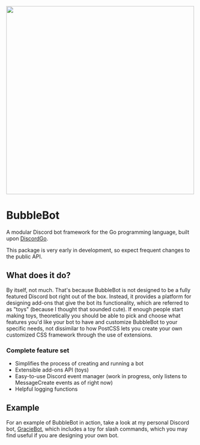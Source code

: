 <img
     alt=""
     src="https://user-images.githubusercontent.com/86029592/166123196-80383346-91ad-4ef4-8e96-5395f90dff96.png"
     width="500" />

# BubbleBot
A modular Discord bot framework for the Go programming language, built upon [DiscordGo](https://github.com/bwmarrin/discordgo).

This package is very early in development, so expect frequent changes to the public API.

## What does it do?
By itself, not much. That's because BubbleBot is not designed to be a fully featured Discord bot right out of the box. Instead, it provides a platform for designing add-ons that give the bot its functionality, which are referred to as "toys" (because I thought that sounded cute). If enough people start making toys, theoretically you should be able to pick and choose what features you'd like your bot to have and customize BubbleBot to your specific needs, not dissimilar to how PostCSS lets you create your own customized CSS framework through the use of extensions.

### Complete feature set
- Simplifies the process of creating and running a bot
- Extensible add-ons API (toys)
- Easy-to-use Discord event manager (work in progress, only listens to MessageCreate events as of right now)
- Helpful logging functions

## Example
For an example of BubbleBot in action, take a look at my personal Discord bot, [GracieBot](https://github.com/gracieart/graciebot), which includes a toy for slash commands, which you may find useful if you are designing your own bot.
